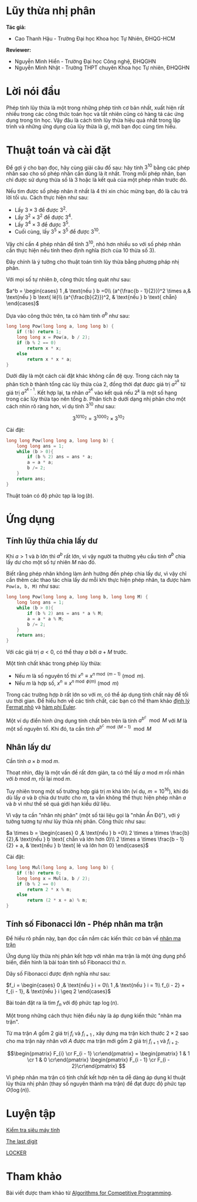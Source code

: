 # Lũy thừa nhị phân

**Tác giả:**
* Cao Thanh Hậu - Trường Đại học Khoa học Tự Nhiên, ĐHQG-HCM

**Reviewer:**
* Nguyễn Minh Hiển - Trường Đại học Công nghệ, ĐHQGHN
* Nguyễn Minh Nhật - Trường THPT chuyên Khoa học Tự nhiên, ĐHQGHN

# Lời nói đầu

Phép tính lũy thừa là một trong những phép tính cơ bản nhất, xuất hiện rất nhiều trong các công thức toán học và tất nhiên cũng có hàng tá các ứng dụng trong tin học. Vậy đâu là cách tính lũy thừa hiệu quả nhất trong lập trình và những ứng dụng của lũy thừa là gì, mời bạn đọc cùng tìm hiểu.

# Thuật toán và cài đặt

Để gợi ý cho bạn đọc, hãy cùng giải câu đố sau: hãy tính $3^{10}$ bằng các phép nhân sao cho số phép nhân cần dùng là ít nhất. Trong mỗi phép nhân, bạn chỉ được sử dụng thừa số là $3$ hoặc là kết quả của một phép nhân trước đó.

Nếu tìm được số phép nhân ít nhất là $4$ thì xin chúc mừng bạn, đó là câu trả lời tối ưu. Cách thực hiện như sau:
* Lấy $3 \times 3$ để được $3^2$.
* Lấy $3^2 \times 3^2$ để được $3^4$.
* Lấy $3^4 \times 3$ để được $3^5$.
* Cuối cùng, lấy $3^5 \times 3^5$ để được $3^{10}$.

Vậy chỉ cần $4$ phép nhân để tính $3^{10}$, nhỏ hơn nhiều so với số phép nhân cần thực hiện nếu tính theo định nghĩa (tích của $10$ thừa số $3$).

Đây chính là ý tưởng cho thuật toán tính lũy thừa bằng phương pháp nhị phân.

Với mọi số tự nhiên $b$, công thức tổng quát như sau:

$a^b =
\begin{cases}
    1                 ,& \text{nếu } b =0\\
    (a^{\frac{b - 1}{2}})^2 \times a,& \text{nếu } b \text{ lẻ}\\
    (a^{\frac{b}{2}})^2,       & \text{nếu } b \text{ chẵn}
\end{cases}$

Dựa vào công thức trên, ta có hàm tính $a^b$ như sau:

```cpp
long long Pow(long long a, long long b) {
    if (!b) return 1;
    long long x = Pow(a, b / 2);
    if (b % 2 == 0)
        return x * x;
    else
        return x * x * a;
}
```


Dưới đây là một cách cài đặt khác không cần đệ quy. Trong cách này ta phân tích $b$ thành tổng các lũy thừa của $2$, đồng thời đạt được giá trị $a^{2^k}$ từ giá trị $a^{2^{k - 1}}$. Kết hợp lại, ta nhân $a^{2^k}$ vào kết quả nếu $2^k$ là một số hạng trong các lũy thừa tạo nên tổng $b$.
Phân tích $b$ dưới dạng nhị phân cho một cách nhìn rõ ràng hơn, ví dụ tính $3^{10}$ như sau:

$$ 3^{1010_2} = 3^{1000_2} \times 3^{10_2} $$

Cài đặt:
```cpp
long long Pow(long long a, long long b) {
    long long ans = 1;
    while (b > 0){
        if (b % 2) ans = ans * a;
        a = a * a;
        b /= 2;
    }
    return ans;
}
```

Thuật toán có độ phức tạp là $\log(b)$.

# Ứng dụng

## Tính lũy thừa chia lấy dư

Khi $a > 1$ và $b$ lớn thì $a^b$ rất lớn, vì vậy người ta thường yêu cầu tính $a^b$ chia lấy dư cho một số tự nhiên $M$ nào đó.

Biết rằng phép nhân không làm ảnh hưởng đến phép chia lấy dư, vì vậy chỉ cần thêm các thao tác chia lấy dư mỗi khi thực hiện phép nhân, ta được hàm `Pow(a, b, M)` như sau:

```cpp
long long Pow(long long a, long long b, long long M) {
    long long ans = 1;
    while (b > 0){
        if (b % 2) ans = ans * a % M;
        a = a * a % M;
        b /= 2;
    }
    return ans;
}
```

Với các giá trị $a < 0$, có thể thay $a$ bởi $a + M$ trước.

Một tính chất khác trong phép lũy thừa:
* Nếu $m$ là số nguyên tố thì $x^n \equiv x^{n \bmod (m-1)} \pmod{m}$.
*  Nếu $m$ là hợp số, $x^n \equiv x^{n \bmod{\phi(m)}} \pmod{m}$

Trong các trường hợp $b$ rất lớn so với $m$, có thể áp dụng tính chất này để tối ưu thời gian.
Để hiểu hơn về các tính chất, các bạn có thể tham khảo [định lý Fermat nhỏ](https://vi.wikipedia.org/wiki/%C4%90%E1%BB%8Bnh_l%C3%BD_nh%E1%BB%8F_Fermat) và [hàm phi Euler](https://vi.wikipedia.org/wiki/H%C3%A0m_phi_Euler).

Một ví dụ điển hình ứng dụng tính chất bên trên là tính $a^{b^c} \mod M$ với $M$ là một số nguyên tố. Khi đó, ta cần tính $a^{b^c \mod (M - 1)} \mod M$

## Nhân lấy dư

Cần tính $a \times b \text{ mod } m$.

Thoạt nhìn, đây là một vấn đề rất đơn giản, ta có thể lấy $a \text{ mod } m$ rồi nhân với $b \text{ mod } m$, rồi lại $\text{mod }m$.

Tuy nhiên trong một số trường hợp giá trị $m$ khá lớn (ví dụ, $m = 10^{16}$), khi đó dù lấy $a$ và $b$ chia dư trước cho $m$, ta vẫn không thể thực hiện phép nhân $a$ và $b$ vì như thế sẽ quá giới hạn kiểu dữ liệu.

Vì vậy ta cần "nhân nhị phân" (một số tài liệu gọi là "nhân Ấn Độ"), với ý tưởng tương tự như lũy thừa nhị phân. Công thức như sau:

$a \times b =
\begin{cases}
    0                 ,& \text{nếu } b =0\\
    2 \times a \times \frac{b}{2},& \text{nếu } b \text{ chẵn và lớn hơn 0}\\
    2 \times a \times \frac{b - 1}{2} + a,       & \text{nếu } b \text{ lẻ và lớn hơn 0}
\end{cases}$

Cài đặt:
```cpp
long long Mul(long long a, long long b) {
    if (!b) return 0;
    long long x = Mul(a, b / 2);
    if (b % 2 == 0)
        return 2 * x % m;
    else
        return (2 * x + a) % m;
}
```

## Tính số Fibonacci lớn - Phép nhân ma trận

Để hiểu rõ phần này, bạn đọc cần nắm các kiến thức cơ bản về [nhân ma trận](https://vnoi.info/wiki/algo/trick/matrix-multiplication.md)

Ứng dụng lũy thừa nhị phân kết hợp với nhân ma trận là một ứng dụng phổ biến, điển hình là bài toán tính số Fibonacci thứ $n$.

Dãy số Fibonacci được định nghĩa như sau:

$f_i =
\begin{cases}
    0                 ,& \text{nếu } i = 0\\
    1                 ,& \text{nếu } i = 1\\
    f_{i - 2} + f_{i - 1},       & \text{nếu } i \geq 2
\end{cases}$

Bài toán đặt ra là tìm $f_n$ với độ phức tạp $\log(n)$.

Một trong những cách thực hiện điều này là áp dụng kiến thức "nhân ma trận".

Từ ma trận $A$ gồm $2$ giá trị $f_i$ và $f_{i + 1}$ , xây dựng ma trận kích thước $2 \times 2$ sao cho ma trận này nhân với $A$ được ma trận mới gồm $2$ giá trị $f_{i + 1}$ và $f_{i + 2}$.

$$\begin{pmatrix} F_{i} \cr F_{i - 1} \cr\end{pmatrix}
= \begin{pmatrix} 1 & 1 \cr 1 & 0 \cr\end{pmatrix}
\begin{pmatrix} F_{i - 1} \cr F_{i - 2}\cr\end{pmatrix}
$$

Vì phép nhân ma trận có tính chất kết hợp nên ta dễ dàng áp dụng kĩ thuật lũy thừa nhị phân (thay số nguyên thành ma trận) để đạt được độ phức tạp $O(\log(n))$.

# Luyện tập

[Kiểm tra siêu máy tính](https://oj.vnoi.info/problem/tnhtest)

[The last digit](https://www.spoj.com/problems/LASTDIG/)

[LOCKER](https://www.spoj.com/problems/LOCKER/)

# Tham khảo

Bài viết được tham khảo từ [Algorithms for Competitive Programming](https://cp-algorithms.com/algebra/binary-exp.html).
